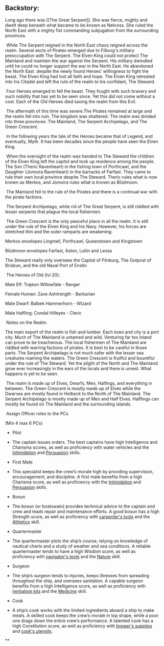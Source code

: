 ## Backstory:

Long ago there was [[The Great Serpent]]. She was fierce, mighty and dwelt deep beneath what became to be known as Nekross. She ruled the North East with a mighty fist commanding subjugation from the surrounding provinces.

 While The Serpent reigned in the North East chaos reigned across the realm. Several sects of Pirates emerged due to Filburg's military preoccupation with The Serpent. The Elven King could not protect The Mainland and maintain the war against the Serpent. His military dwindled until he could no longer support the war in the North East. He abandoned the North East  despite the newly found Heroes’ willingness to fight the beast. The Elven King had lost all faith and hope. The Elven King retreated into his Citadel and left the rule of the realm to his confidant, The Steward.

 Four Heroes emerged to fell the beast. They fought with such bravery and such nobility that has yet to be seen since. Yet this did not come without a cost. Each of the Old Heroes died saving the realm from this Evil. 

 The aftermath of this time was severe.The Pirates remained at large and the realm fell into ruin. The kingdom was shattered. The realm was divided into three provinces: The Mainland, The Serpent Archipelago, and The Green Crescent. 

 In the following years the tale of the Heroes became that of Legend, and eventually, Myth. It has been decades since the people have seen the Elven King.

 When the oversight of the realm was handed to The Steward the children of the Elven King left the capitol and took up residence among the people. The Son (Theric Ravenheart) in the fishing town of Porthcawl, and the Daughter (Jomoira Ravenheart) in the barracks of Farfast. They came to rule their own local province despite The Steward. Theric rules what is now known as Merkos, and Jomoira rules what is known as Blüdmoon.

 The Mainland fell to the rule of the Pirates and there is a continual war with the pirate factions.

 The Serpent Archipelago, while rid of The Great Serpent, is still riddled with lesser serpents that plague the local fishermen.

 The Green Crescent is the only peaceful place in all the realm. It is still under the rule of the Elven King and his Navy. However, his forces are stretched thin and the outer ramparts are weakening. 

Merkos envelopes Lingmell, Porthcawl, Queenstown and Kingstown

Blüdmoon envelopes Farfast, Aston, Lullin and Lessa

The Steward really only oversees the Capital of Filnburg, The Outpost of Brisbun, and the old Naval Port of Enstin

 The Heroes of Old (lvl 20):

Male Elf: Trajeon Willowfate - Ranger

Female Human: Zave Ashtrength - Barbarian

Male Dwarf: Balbek Hammerhorn - Wizard

Male Halfling: Condal Hilleyes - Cleric

 Notes on the Realm:

The main export of the realm is fish and lumber. Each town and city is a port city. Much of The Mainland is untamed and wild. Venturing far too inland can prove to be treacherous. The local fishermen of The Mainland are riddled with warring factions of pirates. It is best to be careful in those parts. The Serpent Archipelago is not much safer with the lesser sea creatures roaming the waters. The Green Crescent is fruitful and bountiful under the rule of The Steward. Yet the plight of the North and The Mainland grow ever increasingly in the ears of the locals and there is unrest. What happens is yet to be seen. 

 The realm is made up of Elves, Dwarfs, Men, Halfings, and everything in between. The Green Crescent is mostly made up of Elves while the Dwarves are mostly found in Holbeck to the North of The Mainland. The Serpent Archipelago is mostly made up of Men and Half Elves. Halflings can mostly be found on The Mainland and the surrounding islands.  

 Assign Officer roles to the PCs

(Min 4 max 6 PCs)

-   Pilot
    

-   The captain issues orders. The best captains have high Intelligence and Charisma scores, as well as proficiency with water vehicles and the [Intimidation](https://www.dndbeyond.com/compendium/rules/basic-rules/using-ability-scores#Intimidation) and [Persuasion](https://www.dndbeyond.com/compendium/rules/basic-rules/using-ability-scores#Persuasion) skills.
    

-   First Mate
    

-   This specialist keeps the crew’s morale high by providing supervision, encouragement, and discipline. A first mate benefits from a high Charisma score, as well as proficiency with the [Intimidation](https://www.dndbeyond.com/compendium/rules/basic-rules/using-ability-scores#Intimidation) and [Persuasion](https://www.dndbeyond.com/compendium/rules/basic-rules/using-ability-scores#Persuasion) skills.
    

-   Bosun
    

-   The bosun (or boatswain) provides technical advice to the captain and crew and leads repair and maintenance efforts. A good bosun has a high Strength score, as well as proficiency with [carpenter's tools](https://www.dndbeyond.com/equipment/carpenters-tools) and the [Athletics](https://www.dndbeyond.com/compendium/rules/basic-rules/using-ability-scores#Athletics) skill.
    

-   Quartermaster
    

-   The quartermaster plots the ship’s course, relying on knowledge of nautical charts and a study of weather and sea conditions. A reliable quartermaster tends to have a high Wisdom score, as well as proficiency with [navigator's tools](https://www.dndbeyond.com/equipment/navigators-tools) and the [Nature](https://www.dndbeyond.com/compendium/rules/basic-rules/using-ability-scores#Nature) skill.
    

-   Surgeon
    

-   The ship’s surgeon tends to injuries, keeps illnesses from spreading throughout the ship, and oversees sanitation. A capable surgeon benefits from a high Intelligence score, as well as proficiency with [herbalism kits](https://www.dndbeyond.com/equipment/herbalism-kit) and the [Medicine](https://www.dndbeyond.com/compendium/rules/basic-rules/using-ability-scores#Medicine) skill.
    

-   Cook
    

-   A ship’s cook works with the limited ingredients aboard a ship to make meals. A skilled cook keeps the crew’s morale in top shape, while a poor one drags down the entire crew’s performance. A talented cook has a high Constitution score, as well as proficiency with [brewer's supplies](https://www.dndbeyond.com/equipment/brewers-supplies) and [cook's utensils](https://www.dndbeyond.com/equipment/cooks-utensils).
    

  
**